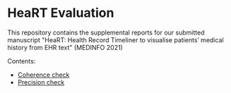 # HeaRT Evaluation

This repository contains the supplemental reports for our submitted manuscript "HeaRT: Health Record Timeliner to visualise patients’ medical history from EHR text" (MEDINFO 2021)

Contents:

- [Coherence check](coherence-check.md)
- [Precision check](precision-check.md)

